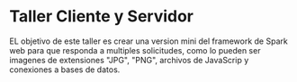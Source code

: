 # Taller Cliente y Servidor

EL objetivo de este taller es crear una version mini del framework de Spark web para que responda a multiples solicitudes, como lo pueden ser imagenes de extensiones "JPG", "PNG", archivos de JavaScrip y conexiones a bases de datos.

